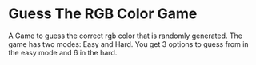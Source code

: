 # Guess The RGB Color Game
A Game to guess the correct rgb color that is randomly generated. 
The game has two modes: Easy and Hard.
You get 3 options to guess from in the easy mode and 6 in the hard.
